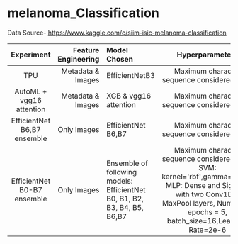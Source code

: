 # melanoma_Classification
Data Source- https://www.kaggle.com/c/siim-isic-melanoma-classification


| Experiment | Feature Engineering |Model Chosen | Hyperparameters |Leaderboard Score |
| :---:         |       ---: | :---         |     :---:      |          ---: |
| TPU   |  Metadata & Images |EfficientNetB3 | Maximum character sequence considered=128|  0.8353  |
| AutoML + vgg16 attention   | Metadata & Images | XGB & vgg16 attention| Maximum character sequence considered=128|  0.8353  |
| EfficientNet B6,B7 ensemble     |  Only Images |  EfficientNet B6,B7 | Maximum character sequence considered=160 |  0.8404 |
| EfficientNet B0-B7 ensemble   | Only Images|Ensemble of following models:  EfficientNet B0, B1, B2, B3, B4, B5, B6,B7| Maximum character sequence considered=512 SVM: kernel='rbf',gamma='auto', MLP: Dense and Sigmoid with two Conv1D & MaxPool layers, Number of epochs = 5, batch_size=16,Learning Rate=2e-6 | 0.8312 |
